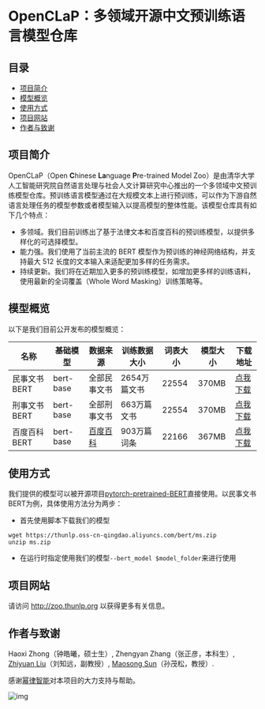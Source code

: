 # OpenCLaP：多领域开源中文预训练语言模型仓库

## 目录
* [项目简介](#项目简介)
* [模型概览](#模型概览)
* [使用方式](#使用方式)
* [项目网站](#项目网站)
* [作者与致谢](#作者与致谢)

## 项目简介

OpenCLaP（Open **C**hinese **La**nguage **P**re-trained Model Zoo）是由清华大学人工智能研究院自然语言处理与社会人文计算研究中心推出的一个多领域中文预训练模型仓库。预训练语言模型通过在大规模文本上进行预训练，可以作为下游自然语言处理任务的模型参数或者模型输入以提高模型的整体性能。该模型仓库具有如下几个特点：

- 多领域。我们目前训练出了基于法律文本和百度百科的预训练模型，以提供多样化的可选择模型。
- 能力强。我们使用了当前主流的 BERT 模型作为预训练的神经网络结构，并支持最大 512 长度的文本输入来适配更加多样的任务需求。
- 持续更新。我们将在近期加入更多的预训练模型，如增加更多样的训练语料，使用最新的全词覆盖（Whole Word Masking）训练策略等。

## 模型概览

以下是我们目前公开发布的模型概览：

| 名称         | 基础模型  | 数据来源                            | 训练数据大小 | 词表大小 | 模型大小 | 下载地址 |
| ------------ | --------- | ----------------------------------- | ------------ | -------- | -------- | -------- |
| 民事文书BERT | bert-base | 全部民事文书                        | 2654万篇文书 | 22554    | 370MB | [点我下载](https://thunlp.oss-cn-qingdao.aliyuncs.com/bert/ms.zip)     |
| 刑事文书BERT | bert-base | 全部刑事文书                        | 663万篇文书  | 22554  | 370MB  | [点我下载](https://thunlp.oss-cn-qingdao.aliyuncs.com/bert/xs.zip)     |
| 百度百科BERT | bert-base | [百度百科](http://baike.baidu.com/) | 903万篇词条  | 22166  | 367MB  | [点我下载](https://thunlp.oss-cn-qingdao.aliyuncs.com/bert/baike.zip)     |

## 使用方式

我们提供的模型可以被开源项目[pytorch-pretrained-BERT](https://github.com/huggingface/pytorch-pretrained-BERT)直接使用。以民事文书BERT为例，具体使用方法分为两步：

* 首先使用脚本下载我们的模型

```
wget https://thunlp.oss-cn-qingdao.aliyuncs.com/bert/ms.zip
unzip ms.zip
```

* 在运行时指定使用我们的模型`--bert_model $model_folder`来进行使用

## 项目网站

请访问 http://zoo.thunlp.org 以获得更多有关信息。

## 作者与致谢

Haoxi Zhong（钟皓曦，硕士生）, Zhengyan Zhang（张正彦，本科生）, [Zhiyuan Liu](http://nlp.csai.tsinghua.edu.cn/~lzy/)（刘知远，副教授）, [Maosong Sun](http://nlp.csai.tsinghua.edu.cn/site2/index.php/zh/people?id=16)（孙茂松，教授）.

感谢[幂律智能](http://powerlaw.ai/)对本项目的大力支持与帮助。

![img](http://zoo.thunlp.org/static/images/powerlaw.png)